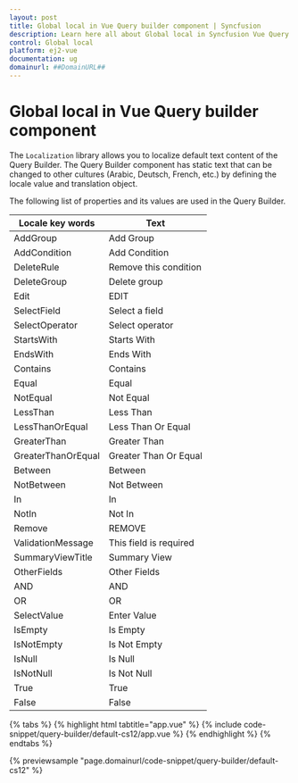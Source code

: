 ```yaml
---
layout: post
title: Global local in Vue Query builder component | Syncfusion
description: Learn here all about Global local in Syncfusion Vue Query builder component of Syncfusion Essential JS 2 and more.
control: Global local 
platform: ej2-vue
documentation: ug
domainurl: ##DomainURL##
---
```


# Global local in Vue Query builder component

The `Localization` library allows you to localize default text content of the Query Builder. The Query Builder component has static text that can be changed to other cultures (Arabic, Deutsch, French, etc.) by defining the locale value and translation object.

The following list of properties and its values are used in the Query Builder.

| Locale key words | Text |
| ------------ | ----------------------- |
| AddGroup  | Add Group |
| AddCondition  | Add Condition |
| DeleteRule | Remove this condition |
| DeleteGroup | Delete group |
| Edit | EDIT |
| SelectField | Select a field |
| SelectOperator | Select operator |
| StartsWith | Starts With|
| EndsWith | Ends With |
| Contains | Contains |
| Equal | Equal |
| NotEqual | Not Equal |
| LessThan | Less Than |
| LessThanOrEqual | Less Than Or Equal |
| GreaterThan | Greater Than |
| GreaterThanOrEqual | Greater Than Or Equal |
| Between | Between |
| NotBetween | Not Between|
| In | In |
| NotIn | Not In |
| Remove | REMOVE |
| ValidationMessage | This field is required |
| SummaryViewTitle | Summary View |
| OtherFields | Other Fields |
| AND | AND |
| OR | OR |
| SelectValue | Enter Value |
| IsEmpty | Is Empty |
| IsNotEmpty | Is Not Empty |
| IsNull | Is Null |
| IsNotNull | Is Not Null |
| True | True |
| False | False |

{% tabs %}
{% highlight html tabtitle="app.vue" %}
{% include code-snippet/query-builder/default-cs12/app.vue %}
{% endhighlight %}
{% endtabs %}
        
{% previewsample "page.domainurl/code-snippet/query-builder/default-cs12" %}
